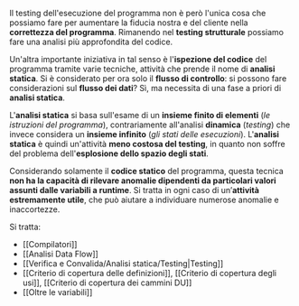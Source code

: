 Il testing dell'esecuzione del programma non è però l'unica cosa che possiamo fare per aumentare la fiducia nostra e del cliente nella **correttezza del programma**.
Rimanendo nel **testing strutturale** possiamo fare una analisi più approfondita del codice.

Un'altra importante iniziativa in tal senso è l'**ispezione del codice** del programma tramite varie tecniche, attività che prende il nome di **analisi statica**.
Si è considerato per ora solo il **flusso di controllo**: si possono fare considerazioni sul **flusso dei dati**? Sì, ma necessita di una fase a priori di **analisi statica**.

L'**analisi statica** si basa sull'esame di un **insieme finito di elementi** (*le istruzioni del programma*), contrariamente all'analisi **dinamica** (*testing*) che invece considera un **insieme infinito** (*gli stati delle esecuzioni*). 
L'**analisi statica** è quindi un'attività **meno costosa del testing**, in quanto non soffre del problema dell'**esplosione dello spazio degli stati**.

Considerando solamente il **codice statico** del programma, questa tecnica **non ha la capacità di rilevare anomalie dipendenti da particolari valori assunti dalle variabili a runtime**. Si tratta in ogni caso di un’**attività estremamente utile**, che può aiutare a individuare numerose anomalie e inaccortezze.

Si tratta:
- [[Compilatori]]
- [[Analisi Data Flow]]
- [[Verifica e Convalida/Analisi statica/Testing|Testing]]
- [[Criterio di copertura delle definizioni]], [[Criterio di copertura degli usi]], [[Criterio di copertura dei cammini DU]]
- [[Oltre le variabili]]